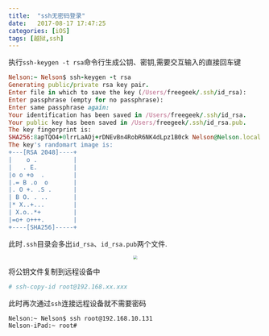 ```yaml
---
title:  "ssh无密码登录"
date:   2017-08-17 17:47:25
categories: [iOS]
tags: [越狱,ssh]
---
```



执行`ssh-keygen -t rsa`命令行生成公钥、密钥,需要交互输入的直接回车键
``` ruby
Nelson:~ Nelson$ ssh-keygen -t rsa
Generating public/private rsa key pair.
Enter file in which to save the key (/Users/freegeek/.ssh/id_rsa): 
Enter passphrase (empty for no passphrase): 
Enter same passphrase again: 
Your identification has been saved in /Users/freegeek/.ssh/id_rsa.
Your public key has been saved in /Users/freegeek/.ssh/id_rsa.pub.
The key fingerprint is:
SHA256:8apTQO4+0lrrLaAOj+rDNEvBn4RobR6NK4dLpz1B0ck Nelson@Nelson.local
The key's randomart image is:
+---[RSA 2048]----+
|    o .          |
|   . E.          |
|o o +o  .        |
|.= B .o  o       |
|. O +. .S .      |
| B O. . ..       |
|* X..+...        |
| X.o..*+         |
|=o+ o+++.        |
+----[SHA256]-----+
```

此时`.ssh`目录会多出`id_rsa`、`id_rsa.pub`两个文件.

<div align="center">
    <img src="http://upload-images.jianshu.io/upload_images/336727-2e0337b1ebdfd233.png?imageMogr2/auto-orient/strip%7CimageView2/2/w/1240" style="zoom:45%">
</div>

将公钥文件复制到远程设备中
``` ruby
# ssh-copy-id root@192.168.xx.xxx
```

此时再次通过`ssh`连接远程设备就不需要密码
```
Nelson:~ Nelson$ ssh root@192.168.10.131
Nelson-iPad:~ root# 
```
